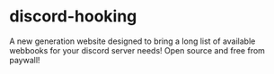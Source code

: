 # discord-hooking
A new generation website designed to bring a long list of available webbooks for your discord server needs! Open source and free from paywall!
